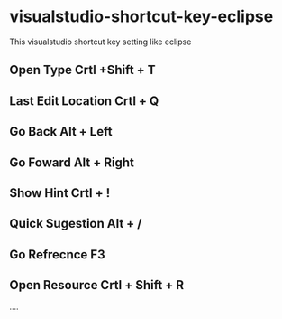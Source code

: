 # visualstudio-shortcut-key-eclipse
This visualstudio shortcut key setting like eclipse


## Open Type           Crtl +Shift + T
## Last Edit Location  Crtl + Q
## Go Back             Alt + Left
## Go Foward           Alt + Right
## Show Hint           Crtl + !
## Quick Sugestion     Alt  + /
## Go Refrecnce        F3
## Open Resource       Crtl + Shift + R

....
